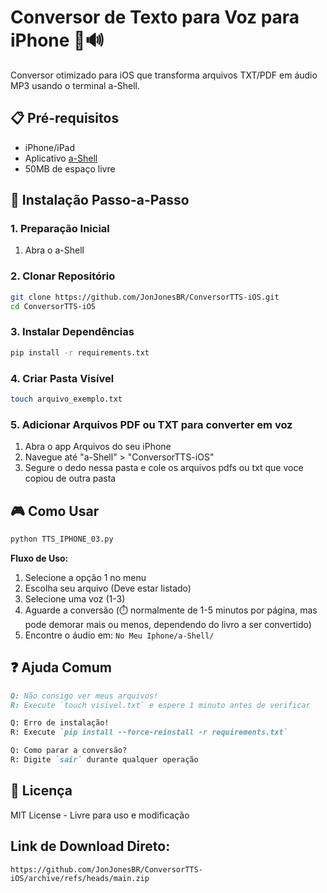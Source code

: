 # Conversor de Texto para Voz para iPhone 📲🔊

Conversor otimizado para iOS que transforma arquivos TXT/PDF em áudio MP3 usando o terminal a-Shell.

## 📋 Pré-requisitos
- iPhone/iPad
- Aplicativo [a-Shell](https://apps.apple.com/br/app/a-shell/id1543537943)
- 50MB de espaço livre

## 🚀 Instalação Passo-a-Passo

### 1. Preparação Inicial
1. Abra o a-Shell

### 2. Clonar Repositório
```bash
git clone https://github.com/JonJonesBR/ConversorTTS-iOS.git
cd ConversorTTS-iOS
```

### 3. Instalar Dependências
```bash
pip install -r requirements.txt
```

### 4. Criar Pasta Visível
```bash
touch arquivo_exemplo.txt
```

### 5. Adicionar Arquivos PDF ou TXT para converter em voz
1. Abra o app Arquivos do seu iPhone
2. Navegue até "a-Shell" > "ConversorTTS-iOS"
3. Segure o dedo nessa pasta e cole os arquivos pdfs ou txt que voce copiou de outra pasta

## 🎮 Como Usar
```bash
python TTS_IPHONE_03.py
```

**Fluxo de Uso:**
1. Selecione a opção 1 no menu
2. Escolha seu arquivo (Deve estar listado)
6. Selecione uma voz (1-3)
7. Aguarde a conversão (⏱️ normalmente de 1-5 minutos por página, mas pode demorar mais ou menos, dependendo do livro a ser convertido)
8. Encontre o áudio em: `No Meu Iphone/a-Shell/`

## ❓ Ajuda Comum
```markdown
Q: Não consigo ver meus arquivos!
R: Execute `touch visivel.txt` e espere 1 minuto antes de verificar

Q: Erro de instalação!
R: Execute `pip install --force-reinstall -r requirements.txt`

Q: Como parar a conversão?
R: Digite `sair` durante qualquer operação
```

## 📄 Licença
MIT License - Livre para uso e modificação

## Link de Download Direto:
`https://github.com/JonJonesBR/ConversorTTS-iOS/archive/refs/heads/main.zip`
